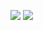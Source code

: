 ![](https://leetcard.jacoblin.cool/dropps07?theme=unicorn)
![](https://leetcard.jacoblin.cool/dropps07?theme=light,unicorn)
